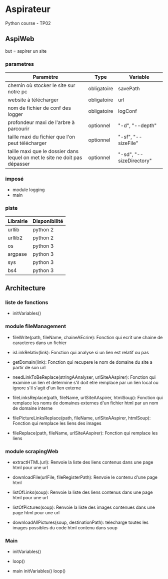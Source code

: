 # Aspirateur
Python course - TP02

## AspiWeb
but = aspirer un site

### parametres

|Paramètre|Type|Variable|
|---|---|---|
|chemin où stocker le site sur notre pc|obligatoire|savePath|
|website à télécharger|obligatoire|url|
|nom de fichier de conf des logger|obligatoire|logConf|
|profondeur maxi de l'arbre à parcourir|optionnel|"-d", "--depth"|
|taille maxi du fichier que l'on peut télécharger|optionnel|"-sf", "--sizeFile"|
|taille maxi que le dossier dans lequel on met le site ne doit pas dépasser|optionnel|"-sd", "--sizeDirectory"|


### imposé

- module logging
- main

### piste

|Librairie|Disponibilité|
|---|---|
|urllib| python 2|
|urllib2| python 2|
|os|python 3|
|argpase|python 3|
|sys|python 3|
|bs4|python 3|


## Architecture

### liste de fonctions

- initVariables()

### module fileManagement

- fileWrite(path, fileName, chaineAEcrire):
    Fonction qui ecrit une chaine de caracteres dans un fichier

- isLinkRelativ(link):
    Fonction qui analyse si un lien est relatif ou pas
    
- getDomain(link):
    Fonction qui recupere le nom de domaine du site a partir de son url
    
- needLinkToBeReplace(stringAAnalyser, urlSiteAAspirer):
    Fonction qui examine un lien et determine s'il doit etre remplace par un lien local ou ignore s'il s'agit d'un lien externe
    
- fileLinksReplace(path, fileName, urlSiteAAspirer, htmlSoup):
    Fonction qui remplace les noms de domaines externes d'un fichier html par un nom de domaine interne
    
- filePictureLinksReplace(path, fileName, urlSiteAAspirer, htmlSoup):
    Fonction qui remplace les liens des images
    
- fileReplace(path, fileName, urlSiteAAspirer):
    Fonction qui remplace les liens
    
### module scrapingWeb

- extractHTML(url):
    Renvoie la liste des liens contenus dans une page html pour une url

- downloadFile(urlFile, fileRegisterPath):
    Renvoie le contenu d'une page html
    
- listOfLinks(soup):
    Renvoie la liste des liens contenus dans une page html pour une url

- listOfPictures(soup):
    Renvoie la liste des images contenues dans une page html pour une url

- downloadAllPictures(soup, destinationPath):
    telecharge toutes les images possibles du code html contenu dans soup


### Main

- initVariables()

- loop()

- main
	initVariables()
	loop()

